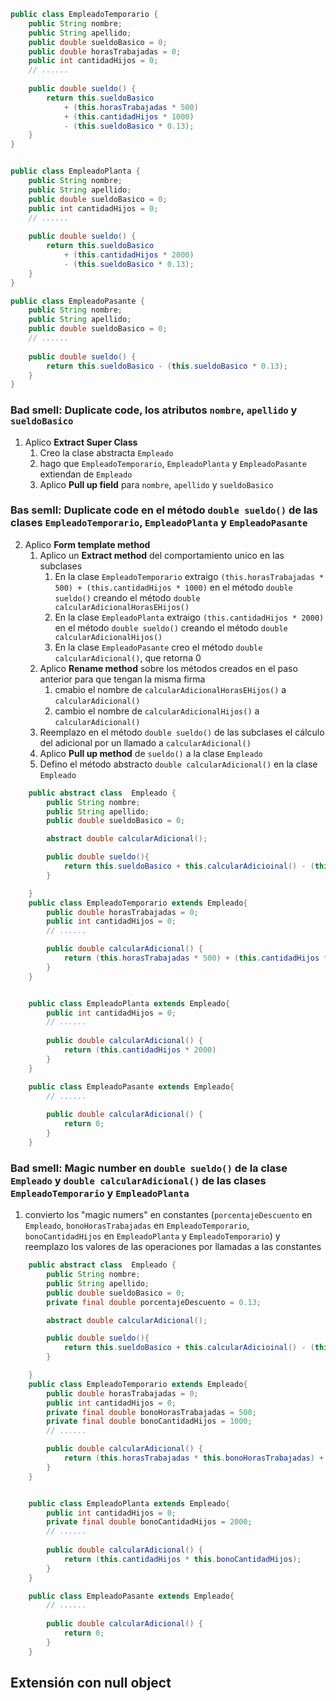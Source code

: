 ```Java
public class EmpleadoTemporario {
    public String nombre;
    public String apellido;
    public double sueldoBasico = 0;
    public double horasTrabajadas = 0;
    public int cantidadHijos = 0;
    // ......
    
    public double sueldo() {
        return this.sueldoBasico 
            + (this.horasTrabajadas * 500) 
            + (this.cantidadHijos * 1000) 
            - (this.sueldoBasico * 0.13);
    }
}


public class EmpleadoPlanta {
    public String nombre;
    public String apellido;
    public double sueldoBasico = 0;
    public int cantidadHijos = 0;
    // ......
    
    public double sueldo() {
        return this.sueldoBasico 
            + (this.cantidadHijos * 2000)
            - (this.sueldoBasico * 0.13);
    }
}

public class EmpleadoPasante {
    public String nombre;
    public String apellido;
    public double sueldoBasico = 0;
    // ......
    
    public double sueldo() {
        return this.sueldoBasico - (this.sueldoBasico * 0.13);
    }
}

```
### Bad smell: Duplicate code, los atributos `nombre`, `apellido` y `sueldoBasico`
1. Aplico **Extract Super Class**
    1. Creo la clase abstracta `Empleado`
    2. hago que `EmpleadoTemporario`, `EmpleadoPlanta` y `EmpleadoPasante` extiendan de `Empleado`
    3. Aplico **Pull up field** para `nombre`, `apellido` y `sueldoBasico`
### Bas semll: Duplicate code en el método `double sueldo()` de las clases `EmpleadoTemporario`, `EmpleadoPlanta` y `EmpleadoPasante`
2. Aplico **Form template method**
    1. Aplico un **Extract method** del comportamiento unico en las subclases 
       1. En la clase `EmpleadoTemporario` extraigo `(this.horasTrabajadas * 500) + (this.cantidadHijos * 1000)` en el método `double sueldo()` creando el método `double calcularAdicionalHorasEHijos()`
       2. En la clase `EmpleadoPlanta` extraigo `(this.cantidadHijos * 2000)` en el método `double sueldo()` creando el método `double calcularAdicionalHijos()`
       3. En la clase `EmpleadoPasante` creo el método `double calcularAdicional()`, que retorna 0
    2. Aplico **Rename method** sobre los métodos creados en el paso anterior para que tengan la misma firma
       1. cmabio el nombre de `calcularAdicionalHorasEHijos()` a `calcularAdicional()`
       2. cambio el nombre de `calcularAdicionalHijos()` a `calcularAdicional()`
    3. Reemplazo en el método `double sueldo()` de las subclases el cálculo del adicional por un llamado a `calcularAdicional()`
    4. Aplico **Pull up method** de  `sueldo()` a la clase `Empleado`
    5. Defino el método abstracto `double calcularAdicional()` en la clase `Empleado`
```Java
    public abstract class  Empleado {
        public String nombre;
        public String apellido;
        public double sueldoBasico = 0;

        abstract double calcularAdicional();

        public double sueldo(){
            return this.sueldoBasico + this.calcularAdicioinal() - (this.sueldoBasico * 0.13);
        }

    }
    public class EmpleadoTemporario extends Empleado{
        public double horasTrabajadas = 0;
        public int cantidadHijos = 0;
        // ......

        public double calcularAdicional() {
            return (this.horasTrabajadas * 500) + (this.cantidadHijos * 1000) 
        }
    }   


    public class EmpleadoPlanta extends Empleado{
        public int cantidadHijos = 0;
        // ......
        
        public double calcularAdicional() {
            return (this.cantidadHijos * 2000)
        }
    }

    public class EmpleadoPasante extends Empleado{
        // ......
        
        public double calcularAdicional() {
            return 0;
        }
    }
  ```
### Bad smell: Magic number en `double sueldo()` de la clase `Empleado` y `double calcularAdicional()` de las clases `EmpleadoTemporario` y `EmpleadoPlanta`
 1. convierto los "magic numers" en constantes (`porcentajeDescuento` en `Empleado`, `bonoHorasTrabajadas` en `EmpleadoTemporario`, `bonoCantidadHijos` en `EmpleadoPlanta` y `EmpleadoTemporario`) y reemplazo los valores de las operaciones por llamadas a las constantes 
```Java
    public abstract class  Empleado {
        public String nombre;
        public String apellido;
        public double sueldoBasico = 0;
        private final double porcentajeDescuento = 0.13;

        abstract double calcularAdicional();

        public double sueldo(){
            return this.sueldoBasico + this.calcularAdicioinal() - (this.sueldoBasico * this.porcentajeDescuento);
        }

    }
    public class EmpleadoTemporario extends Empleado{
        public double horasTrabajadas = 0;
        public int cantidadHijos = 0;
        private final double bonoHorasTrabajadas = 500;
        private final double bonoCantidadHijos = 1000;
        // ......

        public double calcularAdicional() {
            return (this.horasTrabajadas * this.bonoHorasTrabajadas) + (this.cantidadHijos * this.bonoCantidadHijos);
        }
    }   


    public class EmpleadoPlanta extends Empleado{
        public int cantidadHijos = 0;
        private final double bonoCantidadHijos = 2000;
        // ......
        
        public double calcularAdicional() {
            return (this.cantidadHijos * this.bonoCantidadHijos);
        }
    }

    public class EmpleadoPasante extends Empleado{
        // ......
        
        public double calcularAdicional() {
            return 0;
        }
    }
  ```
## Extensión con null object

